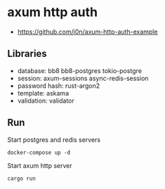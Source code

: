 # axum http auth

- https://github.com/i0n/axum-http-auth-example


## Libraries

- database: bb8 bb8-postgres tokio-postgre
- session: axum-sessions async-redis-session
- password hash: rust-argon2
- template: askama
- validation: validator

## Run

Start postgres and redis servers

```
docker-compose up -d
```

Start axum http server

```
cargo run
```
